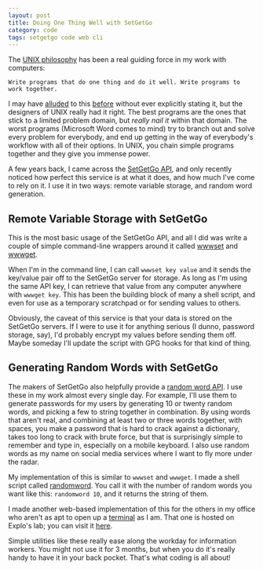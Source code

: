 ```yaml
---
layout: post
title: Doing One Thing Well with SetGetGo
category: code
tags: setgetgo code web cli
---
```


The [UNIX philosophy](https://en.wikipedia.org/wiki/Unix_philosophy#McIlroy:_A_Quarter_Century_of_Unix) has been a real guiding force in my work with computers:

    Write programs that do one thing and do it well. Write programs to work together.
    
I may have [alluded](http://donaldmerand.com/code/2011/09/20/tsv-the-best-spreadsheet-format.html) to this [before](http://donaldmerand.com/code/2012/07/20/how-i-actually-convert-dokuwiki-to-latex.html) without ever explicitly stating it, but the designers of UNIX really had it right. The best programs are the ones that stick to a limited problem domain, but *really nail it* within that domain. The worst programs (Microsoft Word comes to mind) try to branch out and solve every problem for everybody, and end up getting in the way of everybody's workflow with all of their options. In UNIX, you chain simple programs together and they give you immense power.

A few years back, I came across the [SetGetGo API](http://setgetgo.com/), and only recently noticed how perfect this service is at what it does, and how much I've come to rely on it. I use it in two ways: remote variable storage, and random word generation.


## Remote Variable Storage with SetGetGo

This is the most basic usage of the SetGetGo API, and all I did was write a couple of simple command-line wrappers around it called [wwwset](https://github.com/dmerand/dlm-dot-bin/blob/master/wwwset) and [wwwget](https://github.com/dmerand/dlm-dot-bin/blob/master/wwwset). 

When I'm in the command line, I can call `wwwset key value` and it sends the key/value pair off to the SetGetGo server for storage. As long as I'm using the same API key, I can retrieve that value from any computer anywhere with `wwwget key`. This has been the building block of many a shell script, and even for use as a temporary scratchpad or for sending values to others.

Obviously, the caveat of this service is that your data is stored on the SetGetGo servers. If I were to use it for anything serious (I dunno, password storage, say), I'd probably encrypt my values before sending them off. Maybe someday I'll update the script with GPG hooks for that kind of thing.

## Generating Random Words with SetGetGo

The makers of SetGetGo also helpfully provide a [random word API](http://randomword.setgetgo.com/). I use these in my work almost every single day. For example, I'll use them to generate passwords for my users by generating 10 or twenty random words, and picking a few to string together in combination. By using words that aren't real, and combining at least two or three words together, with spaces, you make a password that is hard to crack against a dictionary, takes too long to crack with brute force, but that is surprisingly simple to remember and type in, especially on a mobile keyboard. I also use random words as my name on social media services where I want to fly more under the radar.

My implementation of this is similar to `wwwset` and `wwwget`. I made a shell script called [randomword](https://github.com/dmerand/dlm-dot-bin/blob/master/randomword). You call it with the number of random words you want like this: `randomword 10`, and it returns the string of them.

I made another web-based implementation of this for the others in my office who aren't as apt to open up a [terminal](http://www.iterm2.com/#/section/home) as I am. That one is hosted on Explo's lab; you can visit it [here](http://lab.explo.org/randomword).

Simple utilities like these really ease along the workday for information workers. You might not use it for 3 months, but when you do it's really handy to have it in your back pocket. That's what coding is all about!
